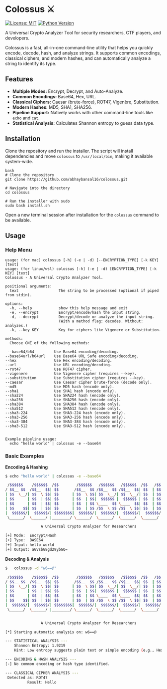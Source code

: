 
# Colossus ⚔️

[![License: MIT](https://img.shields.io/badge/license-MIT-blue.svg)](https://github.com/abhaybansal16/colossus/blob/main/LICENSE) [![Python Version](https://img.shields.io/badge/python-3.6+-brightgreen.svg)](https://www.python.org/downloads/)

A Universal Crypto Analyzer Tool for security researchers, CTF players, and developers.

Colossus is a fast, all-in-one command-line utility that helps you quickly encode, decode, hash, and analyze strings. It supports common encodings, classical ciphers, and modern hashes, and can automatically analyze a string to identify its type.


## Features

- **Multiple Modes:** Encrypt, Decrypt, and Auto-Analyze.
- **Common Encodings:** Base64, Hex, URL.
- **Classical Ciphers:** Caesar (brute-force), ROT47, Vigenère, Substitution.
- **Modern Hashes:** MD5, SHA1, SHA256.
- **Pipeline Support:** Natively works with other command-line tools like `echo` and `cat`.
- **Statistical Analysis:** Calculates Shannon entropy to guess data type.

## Installation

Clone the repository and run the installer. The script will install dependencies and move `colossus` to `/usr/local/bin`, making it available system-wide.

```
bash
# Clone the repository
git clone https://github.com/abhaybansal16/colossus.git

# Navigate into the directory
cd colossus

# Run the installer with sudo
sudo bash install.sh
````

Open a new terminal session after installation for the `colossus` command to be available.

## Usage

### Help Menu

```text
usage: (for mac) colossus [-h] (-e | -d) [--ENCRYPTION_TYPE] [-k KEY] [text]
usage: (for linux/wsl) colossus [-h] (-e | -d) [ENCRYPTION_TYPE] [-k KEY] [text]
Colossus - A Universal Crypto Analyzer Tool.

positional arguments:
  text                  The string to be processed (optional if piped from stdin).

options:
  -h, --help            show this help message and exit
  -e, --encrypt         Encrypt/encode/hash the input string.
  -d, --decrypt         Decrypt/decode or analyze the input string.
                        (With a method flag: decodes. Without: analyzes.)
  -k, --key KEY         Key for ciphers like Vigenere or Substitution.

methods:
  Choose ONE of the following methods:

 --base64/b64         Use Base64 encoding/decoding.
--base64url/b64url    Use Base64 URL Safe encoding/decoding.
--hex                 Use Hex encoding/decoding.
--url                 Use URL encoding/decoding.
--rot47               Use ROT47 cipher.
--vigenere            Use Vigenere cipher (requires --key).
--substitution        Use Substitution cipher (requires --key).
--caesar              Use Caesar cipher brute-force (decode only).
--md5                 Use MD5 hash (encode only).
--sha1                Use SHA1 hash (encode only).
--sha224              Use SHA224 hash (encode only).
--sha256              Use SHA256 hash (encode only).
--sha384              Use SHA384 hash (encode only).
--sha512              Use SHA512 hash (encode only).
--sha3-224            Use SHA3-224 hash (encode only).
--sha3-256            Use SHA3-256 hash (encode only).
--sha3-384            Use SHA3-384 hash (encode only).
--sha3-512            Use SHA3-512 hash (encode only).


Example pipeline usage:
  echo "hello world" | colossus -e --base64
```

### Basic Examples

**Encoding & Hashing**

```bash
$ echo "hello world" | colossus -e --base64

 /$$$$$$    /$$$$$$  /$$        /$$$$$$   /$$$$$$   /$$$$$$  /$$   /$$  /$$$$$$
/ $$__ $$  /$$__  $$| $$       /$$__  $$ /$$__  $$ /$$__  $$| $$  | $$ /$$__  $$
| $$  \__/| $$  \ $$| $$      | $$  \ $$| $$  \__/| $$  \__/| $$  | $$| $$  \__/
| $$      | $$  | $$| $$      | $$  | $$|  $$$$$$ |  $$$$$$ | $$  | $$|  $$$$$$
| $$      | $$  | $$| $$      | $$  | $$ \____  $$ \____  $$| $$  | $$ \____  $$
| $$    $$| $$  | $$| $$      | $$  | $$ /$$  \ $$ /$$  \ $$| $$  | $$ /$$  \ $$
|  $$$$$$/|  $$$$$$/| $$$$$$$$|  $$$$$$/|  $$$$$$/|  $$$$$$/|  $$$$$$/|  $$$$$$/
 \______/  \______/ |________/ \______/  \______/  \______/  \______/  \______/

                A Universal Crypto Analyzer for Researchers

[+] Mode:  Encrypt/Hash
[+] Type:  BASE64
[+] Input: hello world
[+] Output: aGVsbG8gd29ybGQ=
```

**Decoding & Analysis**

```bash
$   colossus -d "w6==@"

 /$$$$$$    /$$$$$$  /$$        /$$$$$$   /$$$$$$   /$$$$$$  /$$   /$$  /$$$$$$
/ $$__ $$  /$$__  $$| $$       /$$__  $$ /$$__  $$ /$$__  $$| $$  | $$ /$$__  $$
| $$  \__/| $$  \ $$| $$      | $$  \ $$| $$  \__/| $$  \__/| $$  | $$| $$  \__/
| $$      | $$  | $$| $$      | $$  | $$|  $$$$$$ |  $$$$$$ | $$  | $$|  $$$$$$
| $$      | $$  | $$| $$      | $$  | $$ \____  $$ \____  $$| $$  | $$ \____  $$
| $$    $$| $$  | $$| $$      | $$  | $$ /$$  \ $$ /$$  \ $$| $$  | $$ /$$  \ $$
|  $$$$$$/|  $$$$$$/| $$$$$$$$|  $$$$$$/|  $$$$$$/|  $$$$$$/|  $$$$$$/|  $$$$$$/
 \______/  \______/ |________/ \______/  \______/  \______/  \______/  \______/


                A Universal Crypto Analyzer for Researchers

[*] Starting automatic analysis on: w6==@

--- STATISTICAL ANALYSIS ---
    Shannon Entropy: 1.9219
    Hint: Low entropy suggests plain text or simple encoding (e.g., Hex).

--- ENCODING & HASH ANALYSIS ---
[-] No common encoding or hash type identified.

--- CLASSICAL CIPHER ANALYSIS ---
 Detected as: ROT47
          Result: Hello

```
